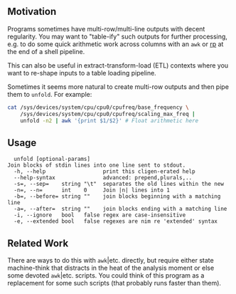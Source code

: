 Motivation
----------

Programs sometimes have multi-row/multi-line outputs with decent regularity.
You may want to "table-ify" such outputs for further processing, e.g. to do some
quick arithmetic work across columns with an `awk` or [rp](rp.md) at the end of
a shell pipeline.

This can also be useful in extract-transform-load (ETL) contexts where you want
to re-shape inputs to a table loading pipeline.

Sometimes it seems more natural to create multi-row outputs and then pipe them
to `unfold`.  For example:
```sh
cat /sys/devices/system/cpu/cpu0/cpufreq/base_frequency \
    /sys/devices/system/cpu/cpu0/cpufreq/scaling_max_freq |
    unfold -n2 | awk '{print $1/$2}' # Float arithmetic here
```

Usage
-----
```
  unfold [optional-params] 
Join blocks of stdin lines into one line sent to stdout.
  -h, --help                  print this cligen-erated help
  --help-syntax               advanced: prepend,plurals,..
  -s=, --sep=    string "\t"  separates the old lines within the new
  -n=, --n=      int    0     Join |n| lines into 1
  -b=, --before= string ""    join blocks beginning with a matching line
  -a=, --after=  string ""    join blocks ending with a matching line
  -i, --ignore   bool   false regex are case-insensitive
  -e, --extended bool   false regexes are nim re 'extended' syntax
```

Related Work
------------
There are ways to do this with `awk`|etc. directly, but require either state
machine-think that distracts in the heat of the analysis moment or else some
devoted `awk`|etc. scripts.  You could think of this program as a replacement
for some such scripts (that probably runs faster than them).
